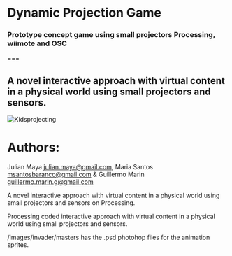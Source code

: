 # Dynamic Projection Game
### Prototype concept game using small projectors Processing, wiimote and OSC
===
## A novel interactive approach with virtual content in a physical world using small projectors and sensors. 
![Kidsprojecting](https://github.com/mayait/Dynamic-Projection-Game-Processing/blob/master/images/readme/childs_projecting.png)


Authors:
===
Julian Maya julian.maya@gmail.com, Maria Santos msantosbaranco@gmail.com & Guillermo Marin guillermo.marin.g@gmail.com


A novel interactive approach with virtual content in a physical world using small projectors and sensors on Processing.

Processing coded interactive approach with virtual content in a physical world using small projectors and sensors. 




/images/invader/masters
has the .psd photohop files for the animation sprites.
